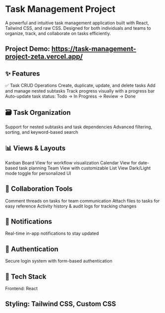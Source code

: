 # Task Management Project
A powerful and intuitive task management application built with React, Tailwind CSS, and raw CSS. Designed for both individuals and teams to organize, track, and collaborate on tasks efficiently.

## Project Demo: https://task-management-project-zeta.vercel.app/

## ✨ Features
✅ Task CRUD Operations
Create, duplicate, update, and delete tasks
Add and manage nested subtasks
Track progress visually with a progress bar
Auto-update task status: Todo → In Progress → Review → Done

## 🗃️ Task Organization
Support for nested subtasks and task dependencies
Advanced filtering, sorting, and keyword-based search

## 📊 Views & Layouts
Kanban Board View for workflow visualization
Calendar View for date-based task planning
Team View with customizable List View
Dark/Light mode toggle for personalized UI

## 🤝 Collaboration Tools
Comment threads on tasks for team communication
Attach files to tasks for easy reference
Activity history & audit logs for tracking changes

## 🔔 Notifications
Real-time in-app notifications to stay updated

## 🔐 Authentication
Secure login system with form-based authentication

## 🚀 Tech Stack
Frontend: React

## Styling: Tailwind CSS, Custom CSS
